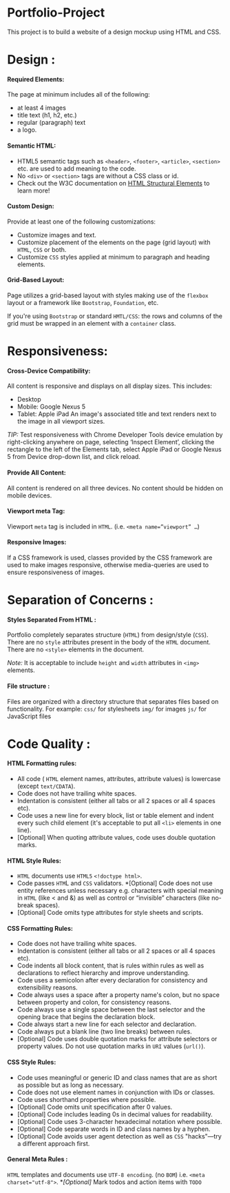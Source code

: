 # Portfolio-Project

This project is to build a website of a design mockup using HTML and CSS.

# Design :
#### Required Elements:
The page at minimum includes all of the following:
- at least 4 images
- title text (h1, h2, etc.)
- regular (paragraph) text
- a logo.


#### Semantic HTML:
- HTML5 semantic tags such as `<header>`, `<footer>`, `<article>`, `<section>` etc. are used to add meaning to the code.
- No `<div>` or `<section>` tags are without a CSS class or id.
- Check out the W3C documentation on [HTML Structural Elements](https://www.w3.org/wiki/HTML_structural_elements) to learn more!


#### Custom Design:
Provide at least one of the following customizations:
- Customize images and text.
- Customize placement of the elements on the page (grid layout) with `HTML`, `CSS` or both.
- Customize `CSS` styles applied at minimum to paragraph and heading elements.


#### Grid-Based Layout:
Page utilizes a grid-based layout with styles making use of the `flexbox` layout or a framework like `Bootstrap`, `Foundation`, etc. 

If you're using `Bootstrap` or standard `HMTL/CSS`: the rows and columns of the grid must be wrapped in an element with a `container` class.


# Responsiveness:

#### Cross-Device Compatibility:

All content is responsive and displays on all display sizes. This includes:

- Desktop
- Mobile: Google Nexus 5
- Tablet: Apple iPad
An image's associated title and text renders next to the image in all viewport sizes.

*TIP:* Test responsiveness with Chrome Developer Tools device emulation by right-clicking anywhere on page, selecting ‘Inspect Element’, clicking the rectangle to the left of the Elements tab, select Apple iPad or Google Nexus 5 from Device drop-down list, and click reload.

#### Provide All Content:

All content is rendered on all three devices. No content should be hidden on mobile devices.

#### Viewport meta Tag:

Viewport `meta` tag is included in `HTML`. (i.e. `<meta name=”viewport” …`)

#### Responsive Images:

If a CSS framework is used, classes provided by the CSS framework are used to make images responsive, otherwise media-queries are used to ensure responsiveness of images.

# Separation of Concerns :

#### Styles Separated From HTML :

Portfolio completely separates structure (`HTML`) from design/style (`CSS`). There are no `style` attributes present in the body of the `HTML` document. There are no `<style>` elements in the document.

*Note:* It is acceptable to include `height` and `width` attributes in `<img>` elements.

#### File structure :

Files are organized with a directory structure that separates files based on functionality. For example:
`css/` for stylesheets
`img/` for images
`js/` for JavaScript files



# Code Quality :

#### HTML Formatting rules:

- All code ( `HTML` element names, attributes, attribute values) is lowercase (except `text/CDATA`).
- Code does not have trailing white spaces.
- Indentation is consistent (either all tabs or all 2 spaces or all 4 spaces etc).
- Code uses a new line for every block, list or table element and indent every such child element (it's acceptable to put all `<li>` elements in one line).
- [Optional] When quoting attribute values, code uses double quotation marks.

#### HTML Style Rules:

- `HTML` documents use `HTML5` `<!doctype html>`.
- Code passes `HTM`L and `CSS` validators.
*[Optional] Code does not use entity references unless necessary e.g. characters with special meaning in `HTML` (like < and &) as well as control or “invisible” characters (like no-break spaces).
- [Optional] Code omits type attributes for style sheets and scripts.


#### CSS Formatting Rules:

- Code does not have trailing white spaces.
- Indentation is consistent (either all tabs or all 2 spaces or all 4 spaces etc).
- Code indents all block content, that is rules within rules as well as declarations to reflect hierarchy and improve understanding.
- Code uses a semicolon after every declaration for consistency and extensibility reasons.
- Code always uses a space after a property name's colon, but no space between property and colon, for consistency reasons.
- Code always use a single space between the last selector and the opening brace that begins the declaration block.
- Code always start a new line for each selector and declaration.
- Code always put a blank line (two line breaks) between rules.
- [Optional] Code uses double quotation marks for attribute selectors or property values. Do not use quotation marks in `URI` values (`url()`).


#### CSS Style Rules:

- Code uses meaningful or generic ID and class names that are as short as possible but as long as necessary.
- Code does not use element names in conjunction with IDs or classes.
- Code uses shorthand properties where possible.
- [Optional] Code omits unit specification after 0 values.
- [Optional] Code includes leading 0s in decimal values for readability.
- [Optional] Code uses 3-character hexadecimal notation where possible.
- [Optional] Code separate words in ID and class names by a hyphen.
- [Optional] Code avoids user agent detection as well as `CSS` "hacks"—try a different approach first.

#### General Meta Rules :

`HTML` templates and documents use `UTF-8 encoding`. (no `BOM`) i.e. `<meta charset="utf-8">`.
**[Optional]* Mark todos and action items with `TODO`



